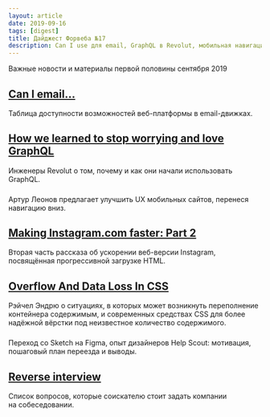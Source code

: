 ```yaml
---
layout: article
date: 2019-09-16
tags: [digest]
title: Дайджест Форвеба №17
description: Can I use для email, GraphQL в Revolut, мобильная навигация снизу, прогрессивная загрукза HTML в Instagram, переполнение в CSS, переход со Sketch на Figma, вопросы к компании для соискателей
---
```

<p class="paragraph--lead">Важные новости и материалы первой половины сентября 2019</p>

## [Can I email…](https://www.caniemail.com)

<p>Таблица доступности возможностей веб-платформы в email-движках.</p>

## [How we learned to stop worrying and love GraphQL](https://medium.com/revolut/how-we-learned-to-stop-worrying-and-love-graphql-80a5f83f36d9)

<p>Инженеры Revolut о том, почему и как они начали использовать GraphQL.</p>


<h3 class="heading heading--2"><a target="_blank" rel="noopener noreferrer" href=""></a></h3>
<p>Артур Леонов предлагает улучшить UX мобильных сайтов, перенеся навигацию вниз.</p>

## [Making Instagram.com faster: Part 2](https://instagram-engineering.com/making-instagram-com-faster-part-2-f350c8fba0d4)

<p>Вторая часть рассказа об ускорении веб-версии Instagram, посвящённая прогрессивной загрузке HTML.</p>

## [Overflow And Data Loss In CSS](https://www.smashingmagazine.com/2019/09/overflow-data-loss-css/)

<p>Рэйчел Эндрю о ситуациях, в которых может возникнуть переполнение контейнера содержимым, и современных средствах CSS для более надёжной вёрстки под неизвестное количество содержимого.</p>


<h3 class="heading heading--2"><a target="_blank" rel="noopener noreferrer" href=""></a></h3>
<p>Переход со Sketch на Figma, опыт дизайнеров Help Scout: мотивация, пошаговый план переезда и выводы.</p>

## [Reverse interview](https://github.com/viraptor/reverse-interview)

<p>Список вопросов, которые соискателю стоит задать компании на собеседовании.</p>
